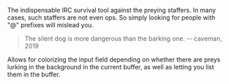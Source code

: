 The indispensable IRC survival tool against the preying staffers.  In many
cases, such staffers are not even ops.  So simply looking for people with "@"
prefixes will mislead you.

> The silent dog is more dangerous than the barking one.
>						-- caveman, 2019

Allows for colorizing the input field depending on whether there are preys
lurking in the background in the current buffer, as well as letting you list
them in the buffer.

